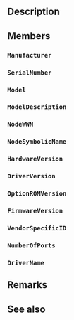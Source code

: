 ## Description

## Members

### `Manufacturer`

### `SerialNumber`

### `Model`

### `ModelDescription`

### `NodeWWN`

### `NodeSymbolicName`

### `HardwareVersion`

### `DriverVersion`

### `OptionROMVersion`

### `FirmwareVersion`

### `VendorSpecificID`

### `NumberOfPorts`

### `DriverName`

## Remarks

## See also